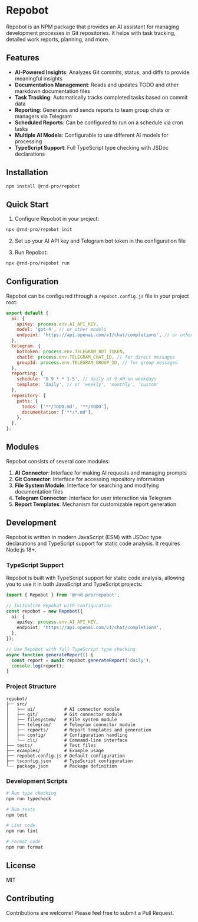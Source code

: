 # Repobot

Repobot is an NPM package that provides an AI assistant for managing development processes in Git repositories. It helps with task tracking, detailed work reports, planning, and more.

## Features

- **AI-Powered Insights**: Analyzes Git commits, status, and diffs to provide meaningful insights
- **Documentation Management**: Reads and updates TODO and other markdown documentation files
- **Task Tracking**: Automatically tracks completed tasks based on commit data
- **Reporting**: Generates and sends reports to team group chats or managers via Telegram
- **Scheduled Reports**: Can be configured to run on a schedule via cron tasks
- **Multiple AI Models**: Configurable to use different AI models for processing
- **TypeScript Support**: Full TypeScript type checking with JSDoc declarations

## Installation

```bash
npm install @rnd-pro/repobot
```

## Quick Start

1. Configure Repobot in your project:

```bash
npx @rnd-pro/repobot init
```

2. Set up your AI API key and Telegram bot token in the configuration file

3. Run Repobot:

```bash
npx @rnd-pro/repobot run
```

## Configuration

Repobot can be configured through a `repobot.config.js` file in your project root:

```javascript
export default {
  ai: {
    apiKey: process.env.AI_API_KEY,
    model: 'gpt-4', // or other models
    endpoint: 'https://api.openai.com/v1/chat/completions', // or other AI provider endpoints
  },
  telegram: {
    botToken: process.env.TELEGRAM_BOT_TOKEN,
    chatId: process.env.TELEGRAM_CHAT_ID, // for direct messages
    groupId: process.env.TELEGRAM_GROUP_ID, // for group messages
  },
  reporting: {
    schedule: '0 9 * * 1-5', // daily at 9 AM on weekdays
    template: 'daily', // or 'weekly', 'monthly', 'custom'
  },
  repository: {
    paths: {
      todos: ['**/TODO.md', '**/TODO'],
      documentation: ['**/*.md'],
    },
  },
};
```

## Modules

Repobot consists of several core modules:

1. **AI Connector**: Interface for making AI requests and managing prompts
2. **Git Connector**: Interface for accessing repository information
3. **File System Module**: Interface for searching and modifying documentation files
4. **Telegram Connector**: Interface for user interaction via Telegram
5. **Report Templates**: Mechanism for customizable report generation

## Development

Repobot is written in modern JavaScript (ESM) with JSDoc type declarations and TypeScript support for static code analysis. It requires Node.js 18+.

### TypeScript Support

Repobot is built with TypeScript support for static code analysis, allowing you to use it in both JavaScript and TypeScript projects:

```typescript
import { Repobot } from '@rnd-pro/repobot';

// Initialize Repobot with configuration
const repobot = new Repobot({
  ai: {
    apiKey: process.env.AI_API_KEY,
    endpoint: 'https://api.openai.com/v1/chat/completions',
  },
});

// Use Repobot with full TypeScript type checking
async function generateReport() {
  const report = await repobot.generateReport('daily');
  console.log(report);
}
```

### Project Structure

```
repobot/
├── src/
│   ├── ai/           # AI connector module
│   ├── git/          # Git connector module
│   ├── filesystem/   # File system module
│   ├── telegram/     # Telegram connector module
│   ├── reports/      # Report templates and generation
│   ├── config/       # Configuration handling
│   └── cli/          # Command-line interface
├── tests/            # Test files
├── examples/         # Example usage
├── repobot.config.js # Default configuration
├── tsconfig.json     # TypeScript configuration
└── package.json      # Package definition
```

### Development Scripts

```bash
# Run type checking
npm run typecheck

# Run tests
npm test

# Lint code
npm run lint

# Format code
npm run format
```

## License

MIT

## Contributing

Contributions are welcome! Please feel free to submit a Pull Request. 